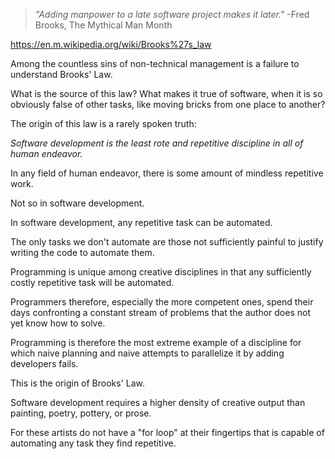 > _"Adding manpower to a late software project makes it later."_
> -Fred Brooks, The Mythical Man Month

https://en.m.wikipedia.org/wiki/Brooks%27s_law

Among the countless sins of non-technical management is a failure to understand Brooks' Law.

What is the source of this law? What makes it true of software, when it is so obviously false of other tasks, like moving bricks from one place to another?

The origin of this law is a rarely spoken truth:

_Software development is the least rote and repetitive discipline in all of human endeavor._

In any field of human endeavor, there is some amount of mindless repetitive work.

Not so in software development.

In software development, any repetitive task can be automated.

The only tasks we don't automate are those not sufficiently painful to justify writing the code to automate them.

Programming is unique among creative disciplines in that any sufficiently costly repetitive task will be automated.

Programmers therefore, especially the more competent ones, spend their days confronting a constant stream of problems that the author does not yet know how to solve.

Programming is therefore the most extreme example of a discipline for which naive planning and naive attempts to parallelize it by adding developers fails.

This is the origin of Brooks' Law.

Software development requires a higher density of creative output than painting, poetry, pottery, or prose.

For these artists do not have a "for loop" at their fingertips that is capable of automating any task they find repetitive.